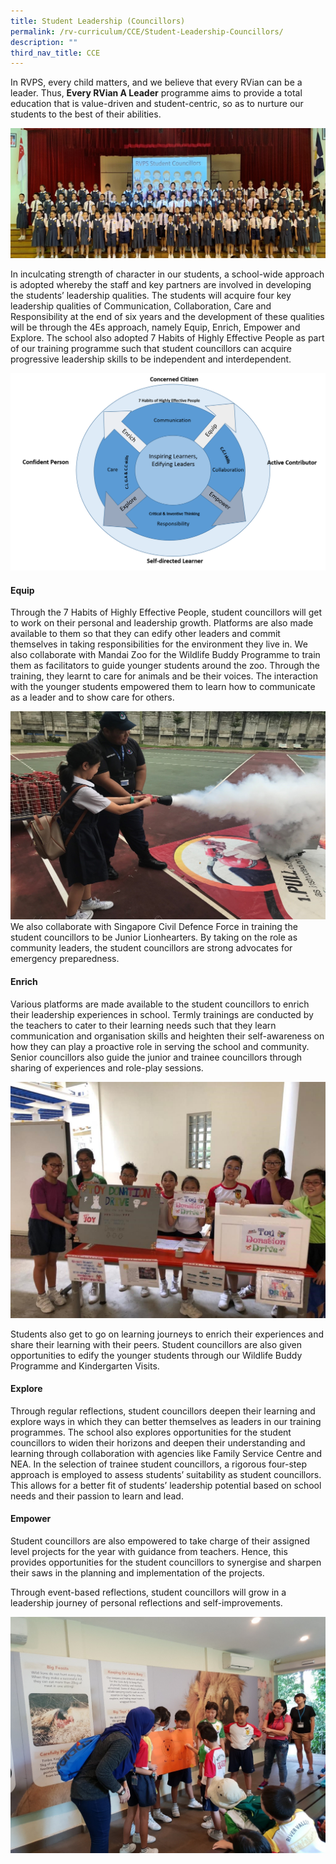 ```yaml
---
title: Student Leadership (Councillors)
permalink: /rv-curriculum/CCE/Student-Leadership-Councillors/
description: ""
third_nav_title: CCE
---
```

In RVPS, every child matters, and we believe that every RVian can be a leader. Thus, **Every RVian A Leader** programme aims to provide a total education that is value-driven and student-centric, so as to nurture our students to the best of their abilities.

![](/images/RV%20Curriculum/Character%20and%20Citizenship%20Ed/Student%20Leadership%20Councillor/q1.jpg)

In inculcating strength of character in our students, a school-wide approach is adopted whereby the staff and key partners are involved in developing the students’ leadership qualities. The students will acquire four key leadership qualities of Communication, Collaboration, Care and Responsibility at the end of six years and the development of these qualities will be through the 4Es approach, namely Equip, Enrich, Empower and Explore. The school also adopted 7 Habits of Highly Effective People as part of our training programme such that student councillors can acquire progressive leadership skills to be independent and interdependent. 

![](/images/RV%20Curriculum/Character%20and%20Citizenship%20Ed/Student%20Leadership%20Councillor/Picture1.png)

#### Equip

Through the 7 Habits of Highly Effective People, student councillors will get to work on their personal 
and leadership growth. Platforms are also made available to them so that they can 
edify other leaders and commit themselves in taking responsibilities for the environment they live in. 
We also collaborate with Mandai Zoo for the Wildlife Buddy Programme to train them as facilitators
to guide younger students around the zoo. Through the training, they learnt to care for animals and be
their voices. The interaction with the younger students empowered them to learn how to communicate
as a leader and to show care for others. 


![](/images/RV%20Curriculum/Character%20and%20Citizenship%20Ed/Student%20Leadership%20Councillor/q2.jpg)
We also collaborate with Singapore Civil Defence Force in training the student councillors to be Junior Lionhearters. By taking on the role as community leaders, the student councillors are strong advocates for emergency preparedness.

#### Enrich

Various platforms are made available to the student councillors to enrich their leadership
experiences in school. Termly trainings are conducted by the teachers to cater to their learning 
needs such that they learn communication and organisation skills and heighten their self-awareness 
on how they can play a proactive role in serving the school and community. Senior councillors also
guide the junior and trainee councillors through sharing of experiences and role-play sessions. 


![](/images/RV%20Curriculum/Character%20and%20Citizenship%20Ed/Student%20Leadership%20Councillor/q3.jpg)

Students also get to go on learning journeys to enrich their experiences and share their learning 
with their peers. Student councillors are also given opportunities to edify the younger students 
through our Wildlife Buddy Programme and Kindergarten Visits.

#### Explore

Through regular reflections, student councillors deepen their learning and explore ways in which they 
can better themselves as leaders in our training programmes. 
The school also explores opportunities for the student councillors to widen their horizons and deepen
their understanding and learning through collaboration with agencies like Family Service Centre and NEA. 
In the selection of trainee student councillors, a rigorous four-step approach is employed to assess 
students’ suitability as student councillors. This allows for a better fit of students’ leadership potential 
based on school needs and their passion to learn and lead. 


#### Empower

Student councillors are also empowered to take charge of their assigned level projects
for the year with guidance from teachers. Hence, this provides opportunities for the student councillors 
to synergise and sharpen their saws in the planning and implementation of the projects.  

Through event-based reflections, student councillors will grow in a leadership journey of 
personal reflections and self-improvements.


![](/images/RV%20Curriculum/Character%20and%20Citizenship%20Ed/Student%20Leadership%20Councillor/q4.jpg)